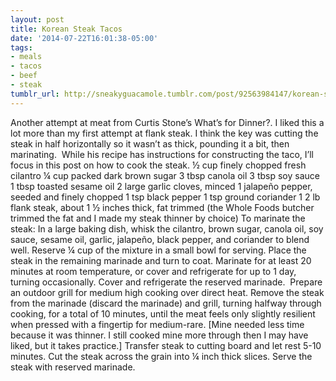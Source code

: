 ```yaml
---
layout: post
title: Korean Steak Tacos
date: '2014-07-22T16:01:38-05:00'
tags:
- meals
- tacos
- beef
- steak
tumblr_url: http://sneakyguacamole.tumblr.com/post/92563984147/korean-steak-tacos
---
```

Another attempt at meat from Curtis Stone’s What’s for Dinner?. I liked this a lot more than my first attempt at flank steak. I think the key was cutting the steak in half horizontally so it wasn’t as thick, pounding it a bit, then marinating. 
While his recipe has instructions for constructing the taco, I’ll focus in this post on how to cook the steak.
½ cup finely chopped fresh cilantro
¼ cup packed dark brown sugar
3 tbsp canola oil
3 tbsp soy sauce
1 tbsp toasted sesame oil
2 large garlic cloves, minced
1 jalapeño pepper, seeded and finely chopped
1 tsp black pepper
1 tsp ground coriander
1 2 lb flank steak, about 1 ½ inches thick, fat trimmed (the Whole Foods butcher trimmed the fat and I made my steak thinner by choice)
To marinate the steak: In a large baking dish, whisk the cilantro, brown sugar, canola oil, soy sauce, sesame oil, garlic, jalapeño, black pepper, and coriander to blend well. Reserve ¼ cup of the mixture in a small bowl for serving. Place the steak in the remaining marinade and turn to coat. Marinate for at least 20 minutes at room temperature, or cover and refrigerate for up to 1 day, turning occasionally. Cover and refrigerate the reserved marinade. 
Prepare an outdoor grill for medium high cooking over direct heat.
Remove the steak from the marinade (discard the marinade) and grill, turning halfway through cooking, for a total of 10 minutes, until the meat feels only slightly resilient when pressed with a fingertip for medium-rare. [Mine needed less time because it was thinner. I still cooked mine more through then I may have liked, but it takes practice.] Transfer steak to cutting board and let rest 5-10 minutes.
Cut the steak across the grain into ¼ inch thick slices. Serve the steak with reserved marinade.
